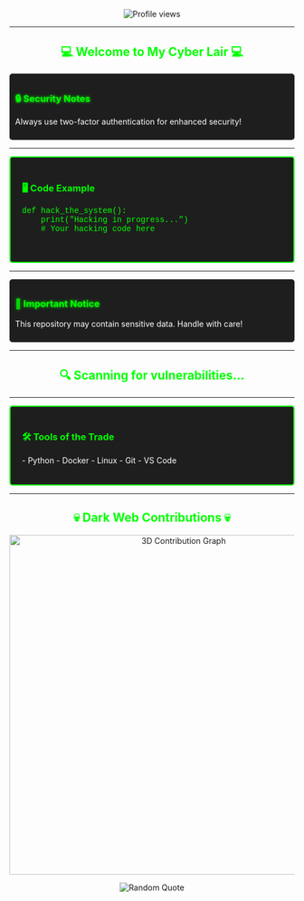 <p align="center">
  <img src="https://komarev.com/ghpvc/?username=letho1608&label=Hacker%20Detection&color=brightgreen&style=plastic" alt="Profile views" />
</p>

---

<h2 align="center" style="color: #00ff00;">💻 Welcome to My Cyber Lair 💻</h2>

<div style="background-color: #1e1e1e; padding: 10px; border-radius: 5px;">
  <h3 style="color: #00ff00; text-shadow: 0 0 5px #00FF00;">🔒 Security Notes</h3>
  <p style="color: #ffffff;">Always use two-factor authentication for enhanced security!</p>
</div>

---

<div style="background-color: #1e1e1e; padding: 20px; border-radius: 5px; border: 2px solid #00ff00;">
  <h3 style="color: #00ff00;">🖥️ Code Example</h3>
  <pre style="color: #00ff00; font-family: 'Courier New', Courier, monospace;">
def hack_the_system():
    print("Hacking in progress...")
    # Your hacking code here
  </pre>
</div>

---

<div style="background-color: #1e1e1e; padding: 10px; border-radius: 5px;">
  <h3 style="color: #00ff00; text-shadow: 0 0 5px #00FF00;">🚨 Important Notice</h3>
  <p style="color: #ffffff;">This repository may contain sensitive data. Handle with care!</p>
</div>

---

<h2 align="center" style="color: #00ff00;">🔍 Scanning for vulnerabilities...</h2>

---

<div style="background-color: #1e1e1e; padding: 20px; border-radius: 5px; border: 2px solid #00ff00;">
  <h3 style="color: #00ff00;">🛠️ Tools of the Trade</h3>
  <p style="color: #ffffff;">
    - Python   
    - Docker  
    - Linux  
    - Git  
    - VS Code  
  </p>
</div>

---

<h2 align="center" style="color: #00ff00;">💀 Dark Web Contributions 💀</h2>

<p align="center">
  <img src="https://cdn.jsdelivr.net/gh/ashutosh00710/github-profile-3d-contrib@master/docs/preview.gif" alt="3D Contribution Graph" width="600px"/>
</p>

<p align="center">
  <img src="https://quotes-github-readme.vercel.app/api?type=horizontal&theme=dark&background=000000&color=00FF00" alt="Random Quote" />
</p>
